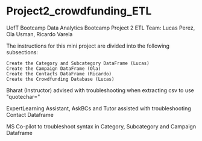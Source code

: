 # Project2_crowdfunding_ETL
UofT Bootcamp Data Analytics Bootcamp Project 2 ETL Team: Lucas Perez, Ola Usman, Ricardo Varela

The instructions for this mini project are divided into the following subsections:

    Create the Category and Subcategory DataFrame (Lucas)
    Create the Campaign DataFrame (Ola)
    Create the Contacts DataFrame (Ricardo)
    Create the Crowdfunding Database (Lucas)

Bharat (Instructor) advised with troubleshooting when extracting csv to use "quotechar="

ExpertLearning Assistant, AskBCs and Tutor assisted with troubleshooting Contact Dataframe

MS Co-pilot to troubleshoot syntax in Category, Subcategory and Campaign Dataframe



